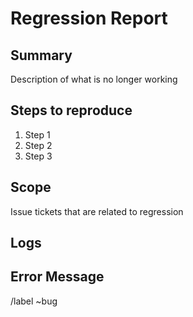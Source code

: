 # Regression Report

## Summary
Description of what is no longer working

## Steps to reproduce

1. Step 1
2. Step 2
3. Step 3

## Scope
Issue tickets that are related to regression

## Logs

## Error Message

/label ~bug
